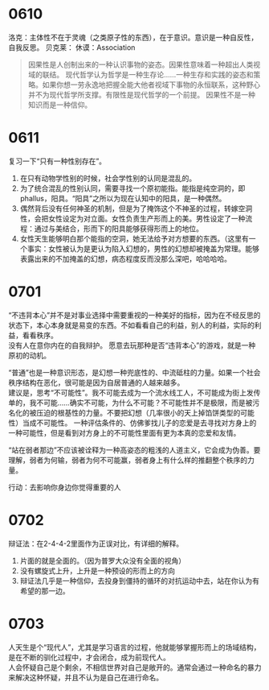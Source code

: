 
# 0610
洛克：主体性不在于灵魂（之类原子性的东西），在于意识。意识是一种自反性，自我反思。
贝克莱：
休谟：Association
> 因果性是人创制出来的一种认识事物的姿态。因果性意味着一种超出人类视域的联结。
> 现代哲学认为哲学是一种生存论……一种生存和实践的姿态和策略。如果你想一劳永逸地把握全能大他者视域下事物的永恒联系，这种野心并不为现代哲学所支撑。有限性是现代哲学的一个前提。
因果性不是一种知识而是一种信仰。


# 0611
复习一下“只有一种性别存在”。
1. 在只有动物学性别的时候，社会学性别的认同是混乱的。
2. 为了统合混乱的性别认同，需要寻找一个原初能指。能指是纯空洞的，即phallus，阳具。“阳具”之所以为现在认知中的阳具，是一种偶然。
3. 偶然背后没有任何神圣的机制，但是为了掩饰这个不神圣的过程，转嫁空洞性，会把女性设定为对立面。女性负责生产形而上的美。男性设定了一种流程：通过与美结合，形而下的阳具能够获得形而上的地位。
4. 女性天生能够明白那个能指的空洞，她无法给予对方想要的东西。（这里有一个事实：女性被认为是更认为陷入幻想的，男性的幻想却被掩盖为常理。能够表露出来的不加掩盖的幻想，病态程度反而没那么深吧，哈哈哈哈。

<!-- 
这一点和我的初次的恋爱体验应该很像？ 
小学五年级，我确信我体验着对于另一个男孩的喜欢，但是我并不相信对方对我道出的喜欢，也完全不想对此予以回应：我看不到需要。没有意义。
当时我甚至会觉得自己是个很麻烦的人，忍受着自己的麻烦。我也故意抛出不解释的语言，让对方擅自猜测。没有意义。

第二次的恋爱体验则集中在对于“单恋”的享受上。有点像爱欲经济学里面讲的，欲望的目的就是不满足自己。总得来说，我其实不喜欢对方，至少没有我感受到的创伤那么深地喜欢对方，但是我确实地很喜欢那个单恋状态的自己。其间的一切都是创伤性的，可以用叙事技巧把自己包装成一个可怜的女主角。但是这都是我下意识地控制的走向，下意识地让一切不可控制。
-->



# 0701
“不违背本心”并不是对事业选择中需要重视的一种美好的指标，因为在不经反思的状态下，本心本身就是易变的东西。不如看看自己的利益，别人的利益，实际的利益，看看秩序。  
没有人在意你内在的自我辩护。
愿意去玩那种是否“违背本心”的游戏，就是一种原初的动机。

“普通”也是一种意识形态，是幻想一种兜底性的、中流砥柱的力量。如果一个社会秩序结构在恶化，很可能是因为自居普通的人越来越多。  
建议是，思考“不可能性”。我不可能去成为一个流水线工人，不可能成为街上发传单的，我不可能……确实不可能，为什么不可能？不可能性并不是极限，而是被污名化的被压迫的根基性的力量。不要把幻想（几率很小的天上掉馅饼类型的可能性）当成不可能性。
一种评估条件的、仿佛爹找儿子的恋爱是去寻找对方身上的一种可能性，但是看到对方身上的不可能性里面有更为本真的恋爱和友情。

“站在弱者那边”不应该被诠释为一种高姿态的粗浅的人道主义，它会成为伪善。要理解，弱者为何输，弱者为何不可能赢，弱者身上有什么样的推翻整个秩序的力量。

行动：去影响你身边你觉得重要的人

# 0702 
辩证法：在2-4-4-2里面作为正误对比，有详细的解释。
1. 片面的就是全面的。（因为普罗大众没有全面的视角）
2. 没有螺旋式上升，上升是一种预设的形而上的方向
3. 辩证法几乎是一种信仰，去投身到僵持的循环的对抗运动中去，站在你认为有希望的那一边。

# 0703
人天生是个“现代人”，尤其是学习语言的过程，他就能够掌握形而上的场域结构，是在不断的驯化过程中，才会闭合，成为前现代人。  
人会怀疑自己是个剩余，不相信世界对自己是敞开的。通常会通过一种命名的暴力来解决这种怀疑，并且不认为是自己在进行命名。

